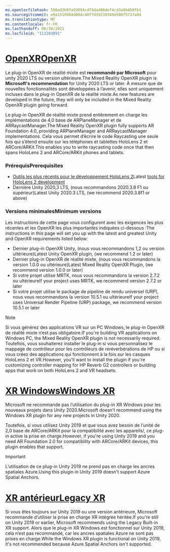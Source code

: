 ```yaml
---
ms.openlocfilehash: 550ad2b9fa92894cdf4dad86def4cd3a9b450fb1
ms.sourcegitcommit: e9a1510984d00dc40ffd39239349e500f5737a0d
ms.translationtype: MT
ms.contentlocale: fr-FR
ms.lasthandoff: 06/30/2021
ms.locfileid: "113103891"
---
```

# <a name="openxr"></a>[<span data-ttu-id="d50ee-101">OpenXR</span><span class="sxs-lookup"><span data-stu-id="d50ee-101">OpenXR</span></span>](#tab/openxr)

<span data-ttu-id="d50ee-102">Le plug-in OpenXR de réalité mixte est **recommandé par Microsoft** pour unity 2020 LTS ou version ultérieure.</span><span class="sxs-lookup"><span data-stu-id="d50ee-102">The Mixed Reality OpenXR plugin is **Microsoft's recommendation** for Unity 2020 LTS or later.</span></span> <span data-ttu-id="d50ee-103">À mesure que de nouvelles fonctionnalités sont développées à l’avenir, elles sont uniquement incluses dans le plug-in OpenXR de la réalité mixte.</span><span class="sxs-lookup"><span data-stu-id="d50ee-103">As new features are developed in the future, they will only be included in the Mixed Reality OpenXR plugin going forward.</span></span>

<span data-ttu-id="d50ee-104">Le plug-in OpenXR de réalité mixte prend entièrement en charge les implémentations de 4,0 base de ARPlaneManager et de ARRaycastManager.</span><span class="sxs-lookup"><span data-stu-id="d50ee-104">The Mixed Reality OpenXR plugin fully supports AR Foundation 4.0, providing ARPlaneManager and ARRaycastManager implementations.</span></span> <span data-ttu-id="d50ee-105">Cela vous permet d’écrire le code Raycasting une seule fois qui s’étend ensuite sur les téléphones et tablettes HoloLens 2 et ARCore/ARKit.</span><span class="sxs-lookup"><span data-stu-id="d50ee-105">This enables you to write raycasting code once that then spans HoloLens 2 and ARCore/ARKit phones and tablets.</span></span>

### <a name="prerequisites"></a><span data-ttu-id="d50ee-106">Prérequis</span><span class="sxs-lookup"><span data-stu-id="d50ee-106">Prerequisites</span></span> 

* <span data-ttu-id="d50ee-107">[Outils les plus récents pour le développement HoloLens 2](../../../install-the-tools.md?tabs=unity#installation-checklist)</span><span class="sxs-lookup"><span data-stu-id="d50ee-107">Latest [tools for HoloLens 2 development](../../../install-the-tools.md?tabs=unity#installation-checklist)</span></span>
* <span data-ttu-id="d50ee-108">Dernière Unity 2020,3 LTS, (nous recommandons 2020.3.8 F1 ou supérieur)</span><span class="sxs-lookup"><span data-stu-id="d50ee-108">Latest Unity 2020.3 LTS, (we recommend 2020.3.8f1 or above)</span></span>

### <a name="minimum-versions"></a><span data-ttu-id="d50ee-109">Versions minimales</span><span class="sxs-lookup"><span data-stu-id="d50ee-109">Minimum versions</span></span>

<span data-ttu-id="d50ee-110">Les instructions de cette page vous configurent avec les exigences les plus récentes et les OpenXR les plus importantes indiquées ci-dessous :</span><span class="sxs-lookup"><span data-stu-id="d50ee-110">The instructions in this page will set you up with the latest and greatest Unity and OpenXR requirements listed below:</span></span>

* <span data-ttu-id="d50ee-111">Dernier plug-in OpenXR Unity, (nous vous recommandons 1,2 ou version ultérieure)</span><span class="sxs-lookup"><span data-stu-id="d50ee-111">Latest Unity OpenXR plugin, (we recommend 1.2 or later)</span></span>
* <span data-ttu-id="d50ee-112">Dernier plug-in OpenXR de réalité mixte, (nous vous recommandons la version 1.0.0 ou ultérieure)</span><span class="sxs-lookup"><span data-stu-id="d50ee-112">Latest Mixed Reality OpenXR Plugin, (we recommend version 1.0.0 or later)</span></span>
* <span data-ttu-id="d50ee-113">Si votre projet utilise MRTK, nous vous recommandons la version 2.7.2 ou ultérieure</span><span class="sxs-lookup"><span data-stu-id="d50ee-113">If your project uses MRTK, we recommend version 2.7.2 or later</span></span>
* <span data-ttu-id="d50ee-114">Si votre projet utilise le package de pipeline de rendu universel (URP), nous vous recommandons la version 10.5.1 ou ultérieure</span><span class="sxs-lookup"><span data-stu-id="d50ee-114">If your project uses Universal Render Pipeline (URP) package, we recommend version 10.5.1 or later</span></span>

<!-- ![Screenshot of the open xr unity basic sample running on a HoloLens](../../images/openxr-example.png) -->

> [!NOTE]
> <span data-ttu-id="d50ee-115">Si vous générez des applications VR sur un PC Windows, le plug-in OpenXR de réalité mixte n’est pas obligatoire.</span><span class="sxs-lookup"><span data-stu-id="d50ee-115">If you're building VR applications on Windows PC, the Mixed Reality OpenXR plugin is not necessarily required.</span></span> <span data-ttu-id="d50ee-116">Toutefois, vous souhaiterez installer le plug-in si vous personnalisez le mappage de contrôleur pour les contrôleurs de reréverbérations de HP ou si vous créez des applications qui fonctionnent à la fois sur les casques HoloLens 2 et VR.</span><span class="sxs-lookup"><span data-stu-id="d50ee-116">However, you'll want to install the plugin if you're customizing controller mapping for HP Reverb G2 controllers or building apps that work on both HoloLens 2 and VR headsets.</span></span>

# <a name="windows-xr"></a>[<span data-ttu-id="d50ee-117">XR Windows</span><span class="sxs-lookup"><span data-stu-id="d50ee-117">Windows XR</span></span>](#tab/windowsxr)

<span data-ttu-id="d50ee-118">Microsoft ne recommande pas l’utilisation du plug-in XR Windows pour les nouveaux projets dans Unity 2020.</span><span class="sxs-lookup"><span data-stu-id="d50ee-118">Microsoft doesn't recommend using the Windows XR plugin for any new projects in Unity 2020.</span></span>

<span data-ttu-id="d50ee-119">Toutefois, si vous utilisez Unity 2019 et que vous avez besoin de l’unité de 2,0 base de ARCore/ARKit pour la compatibilité avec les appareils/, ce plug-in active la prise en charge.</span><span class="sxs-lookup"><span data-stu-id="d50ee-119">However, if you're using Unity 2019 and you need AR Foundation 2.0 for compatibility with ARCore/ARKit devices, this plugin enables that support.</span></span>

> [!IMPORTANT]
> <span data-ttu-id="d50ee-120">L’utilisation de ce plug-in Unity 2019 ne prend pas en charge les ancres spatiales Azure.</span><span class="sxs-lookup"><span data-stu-id="d50ee-120">Using this plugin in Unity 2019 doesn't support Azure Spatial Anchors.</span></span> 

# <a name="legacy-xr"></a>[<span data-ttu-id="d50ee-121">XR antérieur</span><span class="sxs-lookup"><span data-stu-id="d50ee-121">Legacy XR</span></span>](#tab/legacy)

<span data-ttu-id="d50ee-122">Si vous êtes toujours sur Unity 2019 ou une version antérieure, Microsoft recommande d’utiliser la prise en charge XR intégrée héritée.</span><span class="sxs-lookup"><span data-stu-id="d50ee-122">If you're still on Unity 2019 or earlier, Microsoft recommends using the Legacy Built-in XR support.</span></span> <span data-ttu-id="d50ee-123">Alors que le plug-in XR Windows est fonctionnel sur Unity 2019, cela n’est pas recommandé, car les ancres spatiales Azure ne sont pas prises en charge.</span><span class="sxs-lookup"><span data-stu-id="d50ee-123">While the Windows XR plugin is functional on Unity 2019, it's not recommended because Azure Spatial Anchors isn't supported.</span></span>